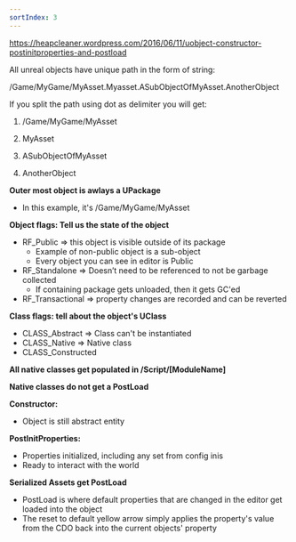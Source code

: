 ```yaml
---
sortIndex: 3
---
```


<https://heapcleaner.wordpress.com/2016/06/11/uobject-constructor-postinitproperties-and-postload>

All unreal objects have unique path in the form of string:

/Game/MyGame/MyAsset.Myasset.ASubObjectOfMyAsset.AnotherObject

If you split the path using dot as delimiter you will get:

1. /Game/MyGame/MyAsset

1. MyAsset

1. ASubObjectOfMyAsset

1. AnotherObject

**Outer most object is awlays a UPackage**
- In this example, it's /Game/MyGame/MyAsset

**Object flags: Tell us the state of the object**
- RF_Public => this object is visible outside of its package
  - Example of non-public object is a sub-object
  - Every object you can see in editor is Public
- RF_Standalone => Doesn’t need to be referenced to not be garbage collected
  - If containing package gets unloaded, then it gets GC'ed
- RF_Transactional => property changes are recorded and can be reverted

**Class flags: tell about the object's UClass**
- CLASS_Abstract => Class can't be instantiated
- CLASS_Native => Native class
- CLASS_Constructed

**All native classes get populated in /Script/\[ModuleName]**

**Native classes do not get a PostLoad**

**Constructor:**
- Object is still abstract entity

**PostInitProperties:**
- Properties initialized, including any set from config inis
- Ready to interact with the world

**Serialized Assets get PostLoad**
- PostLoad is where default properties that are changed in the editor get loaded into the object
- The reset to default yellow arrow simply applies the property's value from the CDO back into the current objects' property
